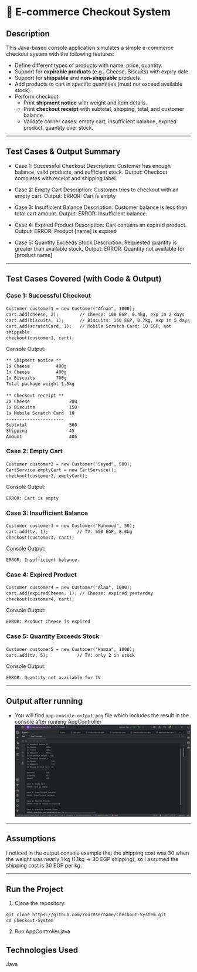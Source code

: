 # 🛒 E-commerce Checkout System
## Description

This Java-based console application simulates a simple e-commerce checkout system with the following features:

- Define different types of products with name, price, quantity.
- Support for **expirable products** (e.g., Cheese, Biscuits) with expiry date.
- Support for **shippable** and **non-shippable** products.
- Add products to cart in specific quantities (must not exceed available stock).
- Perform checkout:
  - Print **shipment notice** with weight and item details.
  - Print **checkout receipt** with subtotal, shipping, total, and customer balance.
  - Validate corner cases: empty cart, insufficient balance, expired product, quantity over stock.
---


## Test Cases & Output Summary
- Case 1: Successful Checkout
Description: Customer has enough balance, valid products, and sufficient stock.
Output: Checkout completes with receipt and shipping label.

- Case 2: Empty Cart
Description: Customer tries to checkout with an empty cart.
Output: ERROR: Cart is empty

- Case 3: Insufficient Balance
Description: Customer balance is less than total cart amount.
Output: ERROR: Insufficient balance.

- Case 4: Expired Product
Description: Cart contains an expired product.
Output: ERROR: Product [name] is expired

- Case 5: Quantity Exceeds Stock
Description: Requested quantity is greater than available stock.
Output: ERROR: Quantity not available for [product name]
---

## Test Cases Covered (with Code & Output)
### Case 1: Successful Checkout
```
Customer customer1 = new Customer("Afnan", 1000);
cart.add(cheese, 2);        // Cheese: 100 EGP, 0.4kg, exp in 2 days
cart.add(biscuits, 1);      // Biscuits: 150 EGP, 0.7kg, exp in 5 days
cart.add(scratchCard, 1);   // Mobile Scratch Card: 10 EGP, not shippable
checkout(customer1, cart);
```
Console Output:
```
** Shipment notice **
1x Cheese          400g
1x Cheese          400g
1x Biscuits        700g
Total package weight 1.5kg

** Checkout receipt **
2x Cheese               200
1x Biscuits             150
1x Mobile Scratch Card  10
----------------------
Subtotal                360
Shipping                45
Amount                  405
```
### Case 2: Empty Cart
```
Customer customer2 = new Customer("Sayed", 500);
CartService emptyCart = new CartService();
checkout(customer2, emptyCart);
```
Console Output:
```
ERROR: Cart is empty
```
### Case 3: Insufficient Balance
```
Customer customer3 = new Customer("Mahmoud", 50);
cart.add(tv, 1);           // TV: 500 EGP, 8.0kg
checkout(customer3, cart);
```
Console Output:
```
ERROR: Insufficient balance.
```
### Case 4: Expired Product
```
Customer customer4 = new Customer("Alaa", 1000);
cart.add(expiredCheese, 1); // Cheese: expired yesterday
checkout(customer4, cart);
```
Console Output:
```
ERROR: Product Cheese is expired
```
### Case 5: Quantity Exceeds Stock
```
Customer customer5 = new Customer("Hamza", 1000);
cart.add(tv, 5);           // TV: only 2 in stock
```
Console Output:
```
ERROR: Quantity not available for TV
```
---
## Output after running
- You will find ```app-console-output.png``` file which includes the result in the console after running AppController
  ![app-console-output.png](images/app-console-output.png)

---

## Assumptions 
I noticed in the output console example that the shipping cost was 30 when the weight was nearly 1 kg (1.1kg → 30 EGP shipping), so I assumed the shipping cost is 30 EGP per kg.

---
## Run the Project
1. Clone the repository:
```
git clone https://github.com/YourUsername/Checkout-System.git
cd Checkout-System
```
2. Run AppController.java

## Technologies Used
Java
